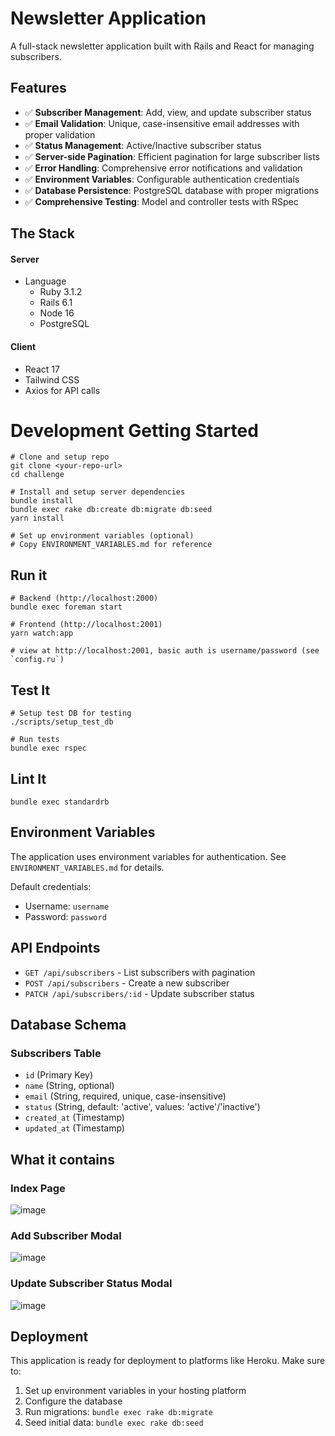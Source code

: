 # Newsletter Application

A full-stack newsletter application built with Rails and React for managing subscribers.

## Features

- ✅ **Subscriber Management**: Add, view, and update subscriber status
- ✅ **Email Validation**: Unique, case-insensitive email addresses with proper validation
- ✅ **Status Management**: Active/Inactive subscriber status
- ✅ **Server-side Pagination**: Efficient pagination for large subscriber lists
- ✅ **Error Handling**: Comprehensive error notifications and validation
- ✅ **Environment Variables**: Configurable authentication credentials
- ✅ **Database Persistence**: PostgreSQL database with proper migrations
- ✅ **Comprehensive Testing**: Model and controller tests with RSpec

## The Stack

#### Server
- Language
  - Ruby 3.1.2
  - Rails 6.1
  - Node 16
  - PostgreSQL

#### Client
- React 17
- Tailwind CSS
- Axios for API calls

# Development Getting Started

    # Clone and setup repo
    git clone <your-repo-url>
    cd challenge

    # Install and setup server dependencies
    bundle install
    bundle exec rake db:create db:migrate db:seed
    yarn install

    # Set up environment variables (optional)
    # Copy ENVIRONMENT_VARIABLES.md for reference

## Run it

    # Backend (http://localhost:2000)
    bundle exec foreman start

    # Frontend (http://localhost:2001)
    yarn watch:app

    # view at http://localhost:2001, basic auth is username/password (see `config.ru`)

## Test It

    # Setup test DB for testing
    ./scripts/setup_test_db

    # Run tests
    bundle exec rspec

## Lint It

    bundle exec standardrb

## Environment Variables

The application uses environment variables for authentication. See `ENVIRONMENT_VARIABLES.md` for details.

Default credentials:
- Username: `username`
- Password: `password`

## API Endpoints

- `GET /api/subscribers` - List subscribers with pagination
- `POST /api/subscribers` - Create a new subscriber
- `PATCH /api/subscribers/:id` - Update subscriber status

## Database Schema

### Subscribers Table
- `id` (Primary Key)
- `name` (String, optional)
- `email` (String, required, unique, case-insensitive)
- `status` (String, default: 'active', values: 'active'/'inactive')
- `created_at` (Timestamp)
- `updated_at` (Timestamp)

## What it contains

### Index Page

![image](https://user-images.githubusercontent.com/5751986/148653166-031d7c6e-8dc2-4db9-9d28-3db71a8599d9.png)

### Add Subscriber Modal

![image](https://user-images.githubusercontent.com/5751986/148653171-4a30cf43-5f42-435c-bc68-82f44524ee50.png)

### Update Subscriber Status Modal

![image](https://user-images.githubusercontent.com/5751986/148653182-3a282533-dbb8-4d96-a511-5a5008cf3daf.png)

## Deployment

This application is ready for deployment to platforms like Heroku. Make sure to:

1. Set up environment variables in your hosting platform
2. Configure the database
3. Run migrations: `bundle exec rake db:migrate`
4. Seed initial data: `bundle exec rake db:seed`
